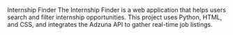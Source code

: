Internship Finder
The Internship Finder is a web application that helps users search and filter internship opportunities. This project uses Python, HTML, and CSS, and integrates the Adzuna API to gather real-time job listings.
